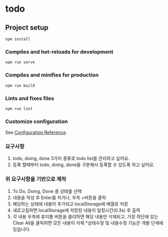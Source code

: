 # todo

## Project setup
```
npm install
```

### Compiles and hot-reloads for development
```
npm run serve
```

### Compiles and minifies for production
```
npm run build
```

### Lints and fixes files
```
npm run lint
```

### Customize configuration
See [Configuration Reference](https://cli.vuejs.org/config/).

### 요구사항

1. todo, doing, done 3가지 종류로 todo list를 관리하고 싶어요.
2. 등록 할때부터 todo, doing, done을 구분해서 등록할 수 있도록 하고 싶어요.

### 위 요구사항을 기반으로 제작

1. To Do, Doing, Done 중 상태를 선택
2. 내용을 작성 후 Enter를 치거나, 우측 +버튼을 클릭
3. 해당하는 상태에 내용이 추가되고 localStorage에 배열로 저장
4. 새로고침하면 localStorage에 저장된 내용이 일정시간(0.3s) 후 출력
5. 각 내용 우측에 휴지통 버튼을 클리하면 해당 내용만 삭제되고, 가장 하단에 있는 Clear All을 클릭하면 모든 내용이 삭제
*상태수정 및 내용수정 기능은 개발 단계에 있습니다.
